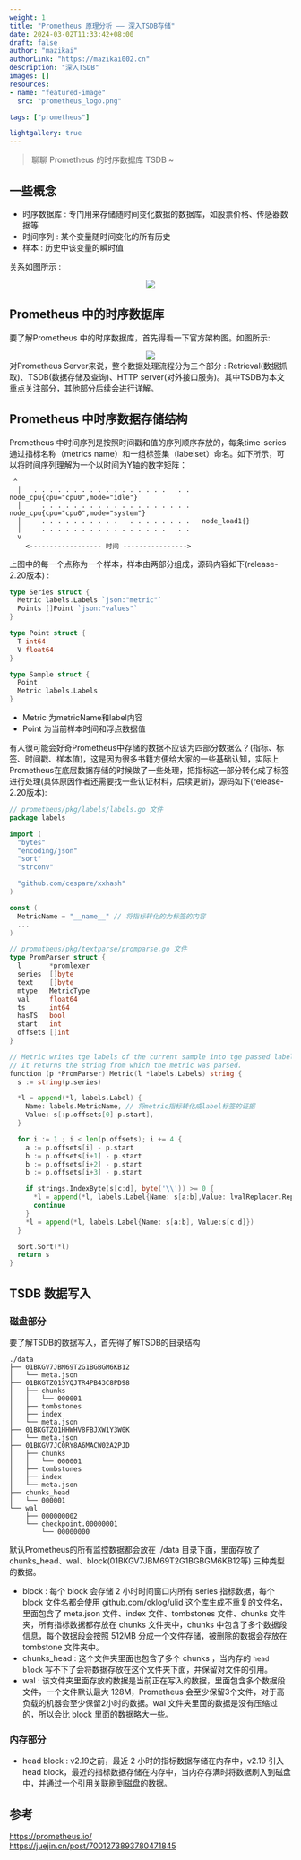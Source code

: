 ```yaml
---
weight: 1
title: "Prometheus 原理分析 —— 深入TSDB存储"
date: 2024-03-02T11:33:42+08:00
draft: false
author: "mazikai"
authorLink: "https://mazikai002.cn"
description: "深入TSDB"
images: []
resources:
- name: "featured-image"
  src: "prometheus_logo.png"

tags: ["prometheus"]

lightgallery: true
---
```


> 聊聊 Prometheus 的时序数据库 TSDB ~</br>

<!--more-->

## 一些概念
- 时序数据库 : 专门用来存储随时间变化数据的数据库，如股票价格、传感器数据等
- 时间序列 : 某个变量随时间变化的所有历史
- 样本 : 历史中该变量的瞬时值

关系如图所示 : 
<div align=center>
	<img src="prometheus_concept.png"/>
</div>

## Prometheus 中的时序数据库
要了解Prometheus 中的时序数据库，首先得看一下官方架构图。如图所示:
<div align=center>
	<img src="prometheus_architecture.png"/>
</div>
对Prometheus Server来说，整个数据处理流程分为三个部分 : Retrieval(数据抓取)、TSDB(数据存储及查询)、HTTP server(对外接口服务)。其中TSDB为本文重点关注部分，其他部分后续会进行详解。

## Prometheus 中时序数据存储结构
Prometheus 中时间序列是按照时间戳和值的序列顺序存放的，每条time-series通过指标名称（metrics name）和一组标签集（labelset）命名。如下所示，可以将时间序列理解为一个以时间为Y轴的数字矩阵：
```
 ^
  │   . . . . . . . . . . . . . . . . .   . .   node_cpu{cpu="cpu0",mode="idle"}
  │     . . . . . . . . . . . . . . . . . . .   node_cpu{cpu="cpu0",mode="system"}
  │     . . . . . . . . . .   . . . . . . . .   node_load1{}
  │     . . . . . . . . . . . . . . . .   . .  
  v
    <------------------ 时间 ---------------->
```
上图中的每一个点称为一个样本，样本由两部分组成，源码内容如下(release-2.20版本) : 
```go
type Series struct {
  Metric labels.Labels `json:"metric"`
  Points []Point `json:"values"`
}

type Point struct {
  T int64
  V float64
}

type Sample struct {
  Point
  Metric labels.Labels
}
```
- Metric 为metricName和label内容
- Point 为当前样本时间和浮点数据值

有人很可能会好奇Prometheus中存储的数据不应该为四部分数据么？(指标、标签、时间戳、样本值)，这是因为很多书籍方便给大家的一些基础认知，实际上Prometheus在底层数据存储的时候做了一些处理，把指标这一部分转化成了标签进行处理(具体原因作者还需要找一些认证材料，后续更新)，源码如下(release-2.20版本):
```go
// prometheus/pkg/labels/labels.go 文件
package labels

import (
  "bytes"
  "encoding/json"
  "sort"
  "strconv"

  "github.com/cespare/xxhash"
)

const (
  MetricName = "__name__" // 将指标转化的为标签的内容
  ...
)
```

```go
// promntheus/pkg/textparse/promparse.go 文件
type PromParser struct {
  l       *promlexer
  series  []byte
  text    []byte
  mtype   MetricType
  val     float64
  ts      int64
  hasTS   bool
  start   int
  offsets []int
}

// Metric writes tge labels of the current sample into tge passed labels.
// It returns the string from which the metric was parsed.
function (p *PromParser) Metric(l *labels.Labels) string {
  s := string(p.series)

  *l = append(*l, labels.Label) {
    Name: labels.MetricName, // 将metric指标转化成label标签的证据
    Value: s[:p.offsets[0]-p.start],
  }

  for i := 1 ; i < len(p.offsets); i += 4 {
    a := p.offsets[i] - p.start
    b := p.offsets[i+1] - p.start
    b := p.offsets[i+2] - p.start
    b := p.offsets[i+3] - p.start

    if strings.IndexByte(s[c:d], byte('\\')) >= 0 {
      *l = append(*l, labels.Label{Name: s[a:b],Value: lvalReplacer.Replace(s[c:d])})
      continue
    }
    *l = append(*l, labels.Label{Name: s[a:b], Value:s[c:d]})
  }

  sort.Sort(*l)
  return s
}
```

## TSDB 数据写入
### 磁盘部分
要了解TSDB的数据写入，首先得了解TSDB的目录结构
```
./data
├── 01BKGV7JBM69T2G1BGBGM6KB12
│   └── meta.json
├── 01BKGTZQ1SYQJTR4PB43C8PD98
│   ├── chunks
│   │   └── 000001
│   ├── tombstones
│   ├── index
│   └── meta.json
├── 01BKGTZQ1HHWHV8FBJXW1Y3W0K
│   └── meta.json
├── 01BKGV7JC0RY8A6MACW02A2PJD
│   ├── chunks
│   │   └── 000001
│   ├── tombstones
│   ├── index
│   └── meta.json
├── chunks_head
│   └── 000001
└── wal
    ├── 000000002
    └── checkpoint.00000001
        └── 00000000
```
默认Prometheus的所有监控数据都会放在 ./data 目录下面，里面存放了 chunks_head、wal、block(01BKGV7JBM69T2G1BGBGM6KB12等) 三种类型的数据。</br>
- block : 每个 block 会存储 2 小时时间窗口内所有 series 指标数据，每个 block 文件名都会使用 github.com/oklog/ulid 这个库生成不重复的文件名，里面包含了 meta.json 文件、index 文件、tombstones 文件、chunks 文件夹，所有指标数据都存放在 chunks 文件夹中，chunks 中包含了多个数据段信息，每个数据段会按照 512MB 分成一个文件存储，被删除的数据会存放在 tombstone 文件夹中。
- chunks_head : 这个文件夹里面也包含了多个 chunks ，当内存的 `head block` 写不下了会将数据存放在这个文件夹下面，并保留对文件的引用。
- wal : 该文件夹里面存放的数据是当前正在写入的数据，里面包含多个数据段文件，一个文件默认最大 128M，Prometheus 会至少保留3个文件，对于高负载的机器会至少保留2小时的数据。wal 文件夹里面的数据是没有压缩过的，所以会比 block 里面的数据略大一些。

### 内存部分
- head block : v2.19之前，最近 2 小时的指标数据存储在内存中，v2.19 引入 head block，最近的指标数据存储在内存中，当内存存满时将数据刷入到磁盘中，并通过一个引用关联刷到磁盘的数据。

## 参考
https://prometheus.io/</br>
https://juejin.cn/post/7001273893780471845</br>